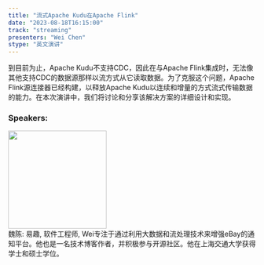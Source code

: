 ```yaml
---
title: "流式Apache Kudu在Apache Flink"
date: "2023-08-18T16:15:00" 
track: "streaming"
presenters: "Wei Chen"
stype: "英文演讲"
---
```

到目前为止，Apache Kudu不支持CDC，因此在与Apache Flink集成时，无法像其他支持CDC的数据源那样以流方式从它读取数据。为了克服这个问题，Apache Flink源连接器已经构建，以释放Apache Kudu以连续和增量的方式流式传输数据的能力。在本次演讲中，我们将讨论和分享该解决方案的详细设计和实现。
 ### Speakers: 
 <img src="https://img.bagevent.com/resource/20230610/1630271000.jpg" width="200" /><br>魏陈: 易趣, 软件工程师, Wei专注于通过利用大数据和流处理技术来增强eBay的通知平台。他也是一名技术博客作者，并积极参与开源社区。他在上海交通大学获得学士和硕士学位。
 <br><br>